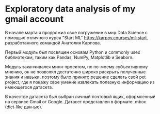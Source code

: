 # Exploratory data analysis of my gmail account
В начале марта я продолжил свое погружение в мир Data Science с помощью отличного курса "Start ML" https://karpov.courses/ml-start, разработанного командой Анатолия Карпова.

Первый модуль был посвящен основам Python и commonly used библиотекам, таким как Pandas, NumPy, Matplotlib и Seaborn.

Модуль заканчивался мини-проектом, но по-моему субъективному мнению, он не позволял достаточно широко раскрыть полученные знания и навыки, поэтому было принято решение сделать свой pet project, где я покажу свое умение извлекать полезную информацию из имеющегося датасета.

В качестве датасета был выбран личный почтовый ящик, оформленный на сервисе Gmail от Google.
Датасет представлен в формате .mbox (dict-like данные).
